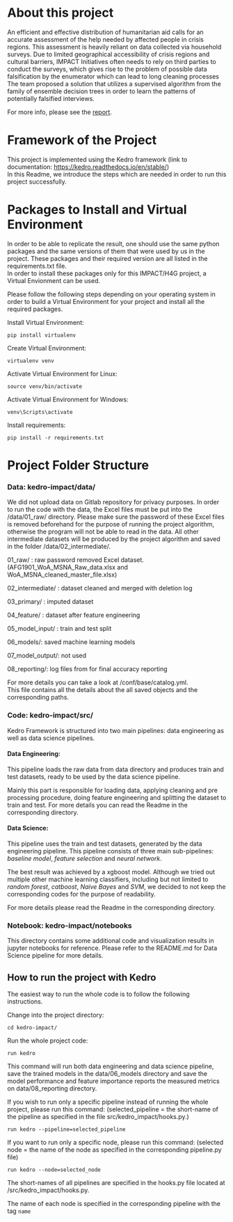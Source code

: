 # About this project
An efficient and effective distribution of humanitarian aid calls for an accurate assessment of the help needed by affected people in crisis regions. This assessment is heavily reliant on data collected via household surveys. Due to limited geographical accessibility of crisis regions and cultural barriers, IMPACT Initiatives often needs to rely on third parties to conduct the surveys, which gives rise to the problem of possible data falsification by the enumerator which can lead to long cleaning processes The team proposed a solution that utilizes a supervised algorithm from the family of ensemble decision trees in order to learn the patterns of potentially falsified interviews.

For more info, please see the [report](https://github.com/RoseYuan/IMPACT/blob/master/Report.pdf).

# Framework of the Project
This project is implemented using the Kedro framework (link to documentation: https://kedro.readthedocs.io/en/stable/)  
In this Readme, we introduce the steps which are needed in order to run this project successfully. 
  
# Packages to Install and Virtual Environment
In order to be able to replicate the result, one should use the same python packages and the same versions of them that were used by us in the project. These packages and their required version are all listed in the requirements.txt file.   
In order to install these packages only for this IMPACT/H4G project, a Virtual Envionment can be used.  

Please follow the following steps depending on your operating system in order to build a Virtual Environment for your project and install all the required packages.  

Install Virtual Environment:

`pip install virtualenv`

Create Virtual Environment:

`virtualenv venv`

Activate Virtual Environment for Linux:

`source venv/bin/activate`

Activate Virtual Environment for Windows:

`venv\Scripts\activate`

Install requirements:

`pip install -r requirements.txt`


# Project Folder Structure

### Data: kedro-impact/data/

We did not upload data on Gitlab repository for privacy purposes. In order to run the code with the data, the Excel files must be put into the /data/01_raw/ directory. Please make sure the password of these Excel files is removed beforehand for the purpose of running the project algorithm, otherwise the program will not be able to read in the data.
All other intermediate datasets will be produced by the project algorithm and saved in the folder /data/02_intermediate/.

01_raw/ : raw password removed Excel dataset. (AFG1901_WoA_MSNA_Raw_data.xlsx and WoA_MSNA_cleaned_master_file.xlsx)

02_intermediate/ : dataset cleaned and merged with deletion log

03_primary/ : imputed dataset

04_feature/ : dataset after feature engineering

05_model_input/ : train and test split

06_models/: saved machine learning models

07_model_output/: not used

08_reporting/: log files from for final accuracy reporting

For more details you can take a look at /conf/base/catalog.yml.   
This file contains all the details about the all saved objects and the corresponding paths.

### Code: kedro-impact/src/

Kedro Framework is structured into two main pipelines: data engineering as well as data science pipelines. 

#### Data Engineering: 

This pipeline loads the raw data from data directory and produces train and test datasets, 
ready to be used by the data science pipeline.

Mainly this part is responsible for loading data, applying cleaning and pre processing procedure, 
doing feature engineering and splitting the dataset to train and test. For more details you can read the Readme in the corresponding directory.

#### Data Science:
 
This pipeline uses the train and test datasets, generated by the data engineering pipeline. This pipeline consists of three main sub-pipelines: 
_baseline model_, _feature selection_ and _neural network_. 
 
The best result was achieved by a xgboost model. Although we tried out multiple other machine learning classifiers, including but not limited to _random forest_, _catboost_, _Naive Bayes_ and _SVM_, we decided to not keep the corresponding codes for the purpose of readability. 
 
For more details please read the Readme in the corresponding directory.

### Notebook: kedro-impact/notebooks 

This directory contains some additional code and visualization results in jupyter notebooks for reference. Please refer to the README.md for Data Science pipeline for more details.

## How to run the project with Kedro

The easiest way to run the whole code is to follow the following instructions.

Change into the project directory:

`cd kedro-impact/` 

Run the whole project code: 

`run kedro`

This command will run both data engineering and data science pipeline, save the trained models in the data/06_models directory and save the model performance and feature importance reports the measured metrics on data/08_reporting directory. 

If you wish to run only a specific pipeline instead of running the whole project, please run this command:
(selected_pipeline = the short-name of the pipeline as specified in the file src/kedro_impact/hooks.py.) 

`run kedro --pipeline=selected_pipeline`

If you want to run only a specific node, please run this command: 
(selected node = the name of the node as specified in the corresponding pipeline.py file)

`run kedro --node=selected_node`


The short-names of all pipelines are specified in the hooks.py file located at /src/kedro_impact/hooks.py.

The name of each node is specified in the corresponding pipeline with the tag `name`
 





